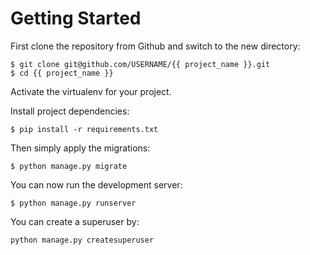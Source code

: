 # Getting Started

First clone the repository from Github and switch to the new directory:

```
$ git clone git@github.com/USERNAME/{{ project_name }}.git
$ cd {{ project_name }}
```   

Activate the virtualenv for your project.
    
Install project dependencies:

```
$ pip install -r requirements.txt
```   

Then simply apply the migrations:
```
$ python manage.py migrate
```

You can now run the development server:
```
$ python manage.py runserver
```

You can create a superuser by:
```
python manage.py createsuperuser
```

